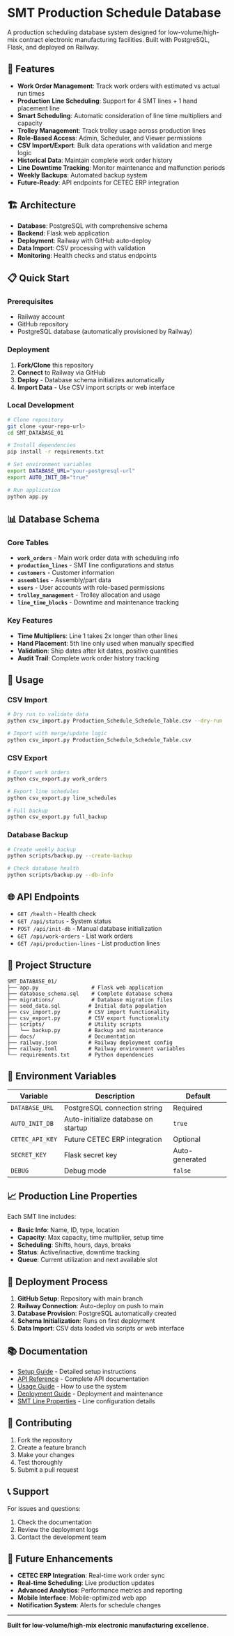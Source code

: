 # SMT Production Schedule Database

A production scheduling database system designed for low-volume/high-mix contract electronic manufacturing facilities. Built with PostgreSQL, Flask, and deployed on Railway.

## 🚀 Features

- **Work Order Management**: Track work orders with estimated vs actual run times
- **Production Line Scheduling**: Support for 4 SMT lines + 1 hand placement line
- **Smart Scheduling**: Automatic consideration of line time multipliers and capacity
- **Trolley Management**: Track trolley usage across production lines
- **Role-Based Access**: Admin, Scheduler, and Viewer permissions
- **CSV Import/Export**: Bulk data operations with validation and merge logic
- **Historical Data**: Maintain complete work order history
- **Line Downtime Tracking**: Monitor maintenance and malfunction periods
- **Weekly Backups**: Automated backup system
- **Future-Ready**: API endpoints for CETEC ERP integration

## 🏗️ Architecture

- **Database**: PostgreSQL with comprehensive schema
- **Backend**: Flask web application
- **Deployment**: Railway with GitHub auto-deploy
- **Data Import**: CSV processing with validation
- **Monitoring**: Health checks and status endpoints

## 📋 Quick Start

### Prerequisites
- Railway account
- GitHub repository
- PostgreSQL database (automatically provisioned by Railway)

### Deployment
1. **Fork/Clone** this repository
2. **Connect** to Railway via GitHub
3. **Deploy** - Database schema initializes automatically
4. **Import Data** - Use CSV import scripts or web interface

### Local Development
```bash
# Clone repository
git clone <your-repo-url>
cd SMT_DATABASE_01

# Install dependencies
pip install -r requirements.txt

# Set environment variables
export DATABASE_URL="your-postgresql-url"
export AUTO_INIT_DB="true"

# Run application
python app.py
```

## 📊 Database Schema

### Core Tables
- **`work_orders`** - Main work order data with scheduling info
- **`production_lines`** - SMT line configurations and status
- **`customers`** - Customer information
- **`assemblies`** - Assembly/part data
- **`users`** - User accounts with role-based permissions
- **`trolley_management`** - Trolley allocation and usage
- **`line_time_blocks`** - Downtime and maintenance tracking

### Key Features
- **Time Multipliers**: Line 1 takes 2x longer than other lines
- **Hand Placement**: 5th line only used when manually specified
- **Validation**: Ship dates after kit dates, positive quantities
- **Audit Trail**: Complete work order history tracking

## 🔧 Usage

### CSV Import
```bash
# Dry run to validate data
python csv_import.py Production_Schedule_Schedule_Table.csv --dry-run

# Import with merge/update logic
python csv_import.py Production_Schedule_Schedule_Table.csv
```

### CSV Export
```bash
# Export work orders
python csv_export.py work_orders

# Export line schedules
python csv_export.py line_schedules

# Full backup
python csv_export.py full_backup
```

### Database Backup
```bash
# Create weekly backup
python scripts/backup.py --create-backup

# Check database health
python scripts/backup.py --db-info
```

## 🌐 API Endpoints

- `GET /health` - Health check
- `GET /api/status` - System status
- `POST /api/init-db` - Manual database initialization
- `GET /api/work-orders` - List work orders
- `GET /api/production-lines` - List production lines

## 📁 Project Structure

```
SMT_DATABASE_01/
├── app.py                 # Flask web application
├── database_schema.sql    # Complete database schema
├── migrations/            # Database migration files
├── seed_data.sql         # Initial data population
├── csv_import.py         # CSV import functionality
├── csv_export.py         # CSV export functionality
├── scripts/              # Utility scripts
│   └── backup.py         # Backup and maintenance
├── docs/                 # Documentation
├── railway.json          # Railway deployment config
├── railway.toml          # Railway environment variables
└── requirements.txt      # Python dependencies
```

## 🔐 Environment Variables

| Variable | Description | Default |
|----------|-------------|---------|
| `DATABASE_URL` | PostgreSQL connection string | Required |
| `AUTO_INIT_DB` | Auto-initialize database on startup | `true` |
| `CETEC_API_KEY` | Future CETEC ERP integration | Optional |
| `SECRET_KEY` | Flask secret key | Auto-generated |
| `DEBUG` | Debug mode | `false` |

## 📈 Production Line Properties

Each SMT line includes:
- **Basic Info**: Name, ID, type, location
- **Capacity**: Max capacity, time multiplier, setup time
- **Scheduling**: Shifts, hours, days, breaks
- **Status**: Active/inactive, downtime tracking
- **Queue**: Current utilization and next available slot

## 🔄 Deployment Process

1. **GitHub Setup**: Repository with main branch
2. **Railway Connection**: Auto-deploy on push to main
3. **Database Provision**: PostgreSQL automatically created
4. **Schema Initialization**: Runs on first deployment
5. **Data Import**: CSV data loaded via scripts or web interface

## 📚 Documentation

- [Setup Guide](docs/setup.md) - Detailed setup instructions
- [API Reference](docs/api.md) - Complete API documentation
- [Usage Guide](docs/usage.md) - How to use the system
- [Deployment Guide](docs/deployment.md) - Deployment and maintenance
- [SMT Line Properties](SMT_LINE_PROPERTIES.md) - Line configuration details

## 🤝 Contributing

1. Fork the repository
2. Create a feature branch
3. Make your changes
4. Test thoroughly
5. Submit a pull request

## 📞 Support

For issues and questions:
1. Check the documentation
2. Review the deployment logs
3. Contact the development team

## 🔮 Future Enhancements

- **CETEC ERP Integration**: Real-time work order sync
- **Real-time Scheduling**: Live production updates
- **Advanced Analytics**: Performance metrics and reporting
- **Mobile Interface**: Mobile-optimized web app
- **Notification System**: Alerts for schedule changes

---

**Built for low-volume/high-mix electronic manufacturing excellence.** 
